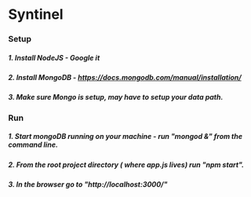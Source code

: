 # Syntinel

### Setup
##### 1. Install NodeJS - Google it
##### 2. Install MongoDB - https://docs.mongodb.com/manual/installation/
##### 3. Make sure Mongo is setup, may have to setup your data path.

### Run
##### 1. Start mongoDB running on your machine - run "mongod &" from the command line. 
##### 2. From the root project directory ( where app.js lives) run "npm start".
##### 3. In the browser go to "http://localhost:3000/"
